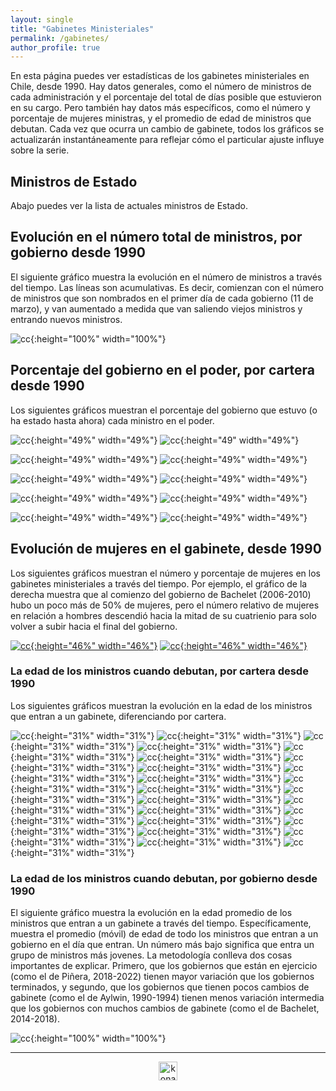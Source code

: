 ```yaml
---
layout: single
title: "Gabinetes Ministeriales"
permalink: /gabinetes/
author_profile: true
---
```


En esta página puedes ver estadísticas de los gabinetes ministeriales en Chile, desde 1990. Hay datos generales, como el número de ministros de cada administración y el porcentaje del total de días posible que estuvieron en su cargo. Pero también hay datos más específicos, como el número y porcentaje de mujeres ministras, y el promedio de edad de ministros que debutan. Cada vez que ocurra un cambio de gabinete, todos los gráficos se actualizarán instantáneamente para reflejar cómo el particular ajuste influye sobre la serie.


## Ministros de Estado

Abajo puedes ver la lista de actuales ministros de Estado.


## Evolución en el número total de ministros, por gobierno desde 1990


El siguiente gráfico muestra la evolución en el número de ministros a través del tiempo. Las líneas son acumulativas. Es decir, comienzan con el número de ministros que son nombrados en el primer día de cada gobierno (11 de marzo), y van aumentado a medida que van saliendo viejos ministros y entrando nuevos ministros.


![cc](/images/gabinete/chile_gabinete_numero_total.png){:height="100%" width="100%"}


## Porcentaje del gobierno en el poder, por cartera desde 1990

Los siguientes gráficos muestran el porcentaje del gobierno que estuvo (o ha estado hasta ahora) cada ministro en el poder.

![cc](/images/gabinete/nombre/chile_nombre_Interior.png){:height="49%" width="49%"} ![cc](/images/gabinete/nombre/chile_nombre_Hacienda.png){:height="49" width="49%"}

![cc](/images/gabinete/nombre/chile_nombre_Segpres.png){:height="49%" width="49%"} ![cc](/images/gabinete/nombre/chile_nombre_Segegob.png){:height="49%" width="49%"}

![cc](/images/gabinete/nombre/chile_nombre_Defensa.png){:height="49%" width="49%"} ![cc](/images/gabinete/nombre/chile_nombre_Salud.png){:height="49%" width="49%"}

![cc](/images/gabinete/nombre/chile_nombre_Educación.png){:height="49%" width="49%"} ![cc](/images/gabinete/nombre/chile_nombre_Trabajo.png){:height="49%" width="49%"}

![cc](/images/gabinete/nombre/chile_nombre_Relaciones%20Exteriores.png){:height="49%" width="49%"} ![cc](/images/gabinete/nombre/chile_nombre_Agricultura.png){:height="49%" width="49%"}


## Evolución de mujeres en el gabinete, desde 1990

Los siguientes gráficos muestran el número y porcentaje de mujeres en los gabinetes ministeriales a través del tiempo. Por ejemplo, el gráfico de la derecha muestra que al comienzo del gobierno de Bachelet (2006-2010) hubo un poco más de 50% de mujeres, pero el número relativo de mujeres en relación a hombres descendió hacia la mitad de su cuatrienio para solo volver a subir hacia el final del gobierno.


[![cc](/images/gabinete/chile_gabinete_numero_mujeres.png){:height="46%" width="46%"}](https://tresquintos.cl/images/gabinete/chile_gabinete_numero_mujeres.png)
[![cc](/images/gabinete/chile_gabinete_porcentaje_mujeres.png){:height="46%" width="46%"}](https://tresquintos.cl/gabinete/images/chile_gabinete_porcentaje_mujeres.png)


### La edad de los ministros cuando debutan, por cartera desde 1990

Los siguientes gráficos muestran la evolución en la edad de los ministros que entran a un gabinete, diferenciando por cartera.

![cc](/images/gabinete/edad/chile_edad_Agricultura.png){:height="31%" width="31%"}
![cc](/images/gabinete/edad/chile_edad_Bienes%20Nacionales.png){:height="31%" width="31%"}
![cc](/images/gabinete/edad/chile_edad_Cultura.png){:height="31%" width="31%"}
![cc](/images/gabinete/edad/chile_edad_Defensa.png){:height="31%" width="31%"}
![cc](/images/gabinete/edad/chile_edad_Deporte.png){:height="31%" width="31%"}
![cc](/images/gabinete/edad/chile_edad_Desarrollo%20Social.png){:height="31%" width="31%"}
![cc](/images/gabinete/edad/chile_edad_Economía.png){:height="31%" width="31%"}
![cc](/images/gabinete/edad/chile_edad_Educación.png){:height="31%" width="31%"}
![cc](/images/gabinete/edad/chile_edad_Energía.png){:height="31%" width="31%"}
![cc](/images/gabinete/edad/chile_edad_Hacienda.png){:height="31%" width="31%"}
![cc](/images/gabinete/edad/chile_edad_Interior.png){:height="31%" width="31%"}
![cc](/images/gabinete/edad/chile_edad_Justicia.png){:height="31%" width="31%"}
![cc](/images/gabinete/edad/chile_edad_Medio%20Ambiente.png){:height="31%" width="31%"}
![cc](/images/gabinete/edad/chile_edad_Minería.png){:height="31%" width="31%"}
![cc](/images/gabinete/edad/chile_edad_Mujer.png){:height="31%" width="31%"}
![cc](/images/gabinete/edad/chile_edad_Obras%20Públicas.png){:height="31%" width="31%"}
![cc](/images/gabinete/edad/chile_edad_Relaciones%20Exteriores.png){:height="31%" width="31%"}
![cc](/images/gabinete/edad/chile_edad_Salud.png){:height="31%" width="31%"}
![cc](/images/gabinete/edad/chile_edad_Segegob.png){:height="31%" width="31%"}
![cc](/images/gabinete/edad/chile_edad_Segpres.png){:height="31%" width="31%"}
![cc](/images/gabinete/edad/chile_edad_Trabajo.png){:height="31%" width="31%"}
![cc](/images/gabinete/edad/chile_edad_Transporte.png){:height="31%" width="31%"}
![cc](/images/gabinete/edad/chile_edad_Vivienda.png){:height="31%" width="31%"}



### La edad de los ministros cuando debutan, por gobierno desde 1990

El siguiente gráfico muestra la evolución en la edad promedio de los ministros que entran a un gabinete a través del tiempo. Específicamente, muestra el promedio (móvil) de edad de todo los ministros que entran a un gobierno en el día que entran. Un número más bajo significa que entra un grupo de ministros más jovenes. La metodología conlleva dos cosas importantes de explicar. Primero, que los gobiernos que están en ejercicio (como el de Piñera, 2018-2022) tienen mayor variación que los gobiernos terminados, y segundo, que los gobiernos que tienen pocos cambios de gabinete (como el de Aylwin, 1990-1994) tienen menos variación intermedia que los gobiernos con muchos cambios de gabinete (como el de Bachelet, 2014-2018).

![cc](/images/gabinete/chile_gabinete_promedio_edad.png){:height="100%" width="100%"}

---

<!-- NES -->
<style>
.aligncenter {
    text-align: center;
}
</style>
<p class="aligncenter">
    <img src="/images/nes.png" width="30" height="30" alt="konami" />
</p>
<script src="/js/topsecret.js"></script>


<!-- Favicon -->
<link rel="apple-touch-icon" sizes="180x180" href="/apple-touch-icon.png">
<link rel="icon" type="image/png" sizes="32x32" href="/favicon-32x32.png">
<link rel="icon" type="image/png" sizes="16x16" href="/favicon-16x16.png">
<link rel="manifest" href="/site.webmanifest">
<link rel="mask-icon" href="/safari-pinned-tab.svg" color="#5bbad5">
<meta name="msapplication-TileColor" content="#b91d47">
<meta name="theme-color" content="#ffffff">
